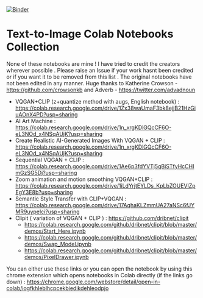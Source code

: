 [![Binder](https://mybinder.org/badge_logo.svg)](https://mybinder.org/v2/gh/Corvus-AI/Text-to-Image/HEAD)

# Text-to-Image Colab Notebooks Collection
None of these notebooks are mine ! I have tried to credit the creators wherever possible . Please raise an Issue if your work hasnt been credited or if you want it to be removed from this list . The original notebooks have not been edited in any manner.
Huge thanks to Katherine Crowson - https://github.com/crowsonkb and Adverb - https://twitter.com/advadnoun 

- VQGAN+CLIP (z+quantize method with augs, English notebook) : https://colab.research.google.com/drive/1Zx38waUmaF3bk8ejjB21HzGiuAOnX4PD?usp=sharing
- AI Art Machine : https://colab.research.google.com/drive/1n_xrgKDlGQcCF6O-eL3NOd_x4NSqAUjK?usp=sharing
- Create Realistic AI-Generated Images With VQGAN + CLIP : https://colab.research.google.com/drive/1n_xrgKDlGQcCF6O-eL3NOd_x4NSqAUjK?usp=sharing
- Sequential VQGAN + CLIP : https://colab.research.google.com/drive/1Ae6p3fdYVTj5qBiSTfyHcCHImGzSG5Dj?usp=sharing
- Zoom animation and motion smoothing VQGAN+CLIP : https://colab.research.google.com/drive/1iLdYrjtEYLDs_KpLbZOUEVlZpEgY3E8b?usp=sharing
- Semantic Style Transfer with CLIP+VQGAN : https://colab.research.google.com/drive/17AqhaKLZmmUA27aNSc6fJYMR9uypeIci?usp=sharing
- Clipit ( variation of VQGAN + CLIP ) : https://github.com/dribnet/clipit
  - https://colab.research.google.com/github/dribnet/clipit/blob/master/demos/Start_Here.ipynb
  - https://colab.research.google.com/github/dribnet/clipit/blob/master/demos/Swap_Model.ipynb
  - https://colab.research.google.com/github/dribnet/clipit/blob/master/demos/PixelDrawer.ipynb 


You can either use these links or you can open the notebook by using this chrome extension which opens notebooks in Colab directly (if the links go down)  : https://chrome.google.com/webstore/detail/open-in-colab/iogfkhleblhcpcekbiedikdehleodpjo

